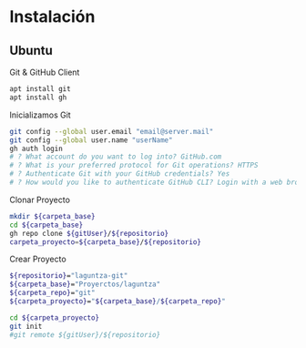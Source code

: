 # Instalación

## Ubuntu 
Git & GitHub Client
```bash
apt install git
apt install gh
```

Inicializamos Git
```bash
git config --global user.email "email@server.mail"
git config --global user.name "userName"
gh auth login
# ? What account do you want to log into? GitHub.com
# ? What is your preferred protocol for Git operations? HTTPS
# ? Authenticate Git with your GitHub credentials? Yes
# ? How would you like to authenticate GitHub CLI? Login with a web browser
```

Clonar Proyecto
```bash
mkdir ${carpeta_base}
cd ${carpeta_base}
gh repo clone ${gitUser}/${repositorio}
carpeta_proyecto=${carpeta_base}/${repositorio}
```

Crear Proyecto
```bash
${repositorio}="laguntza-git"
${carpeta_base}="Proyerctos/laguntza"
${carpeta_repo}="git"
${carpeta_proyecto}="${carpeta_base}/${carpeta_repo}"

cd ${carpeta_proyecto}
git init
#git remote ${gitUser}/${repositorio}
```

